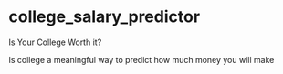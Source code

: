# college_salary_predictor
Is Your College Worth it? 

Is college a meaningful way to predict how much money you will make

